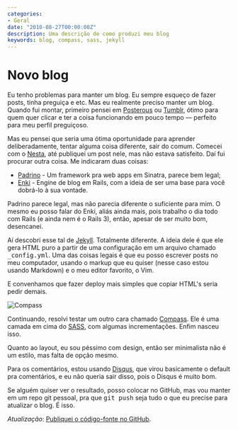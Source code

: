 ```yaml
---
categories:
- Geral
date: "2010-08-27T00:00:00Z"
description: Uma descrição de como produzi meu blog
keywords: blog, compass, sass, jekyll
---
```


# Novo blog

Eu tenho problemas para manter um blog. Eu sempre esqueço de fazer posts, tinha
preguiça e etc. Mas eu realmente preciso manter um blog. Quando fui montar,
primeiro pensei em [Posterous](http://posterous.com/) ou
[Tumblr](http://www.tumblr.com), ótimo para quem quer clicar e ter a coisa
funcionando em pouco tempo &mdash; perfeito para meu perfil preguiçoso.

Mas eu pensei que seria uma ótima oportunidade para aprender deliberadamente,
tentar alguma coisa diferente, sair do comum. Comecei com o
[Nesta](http://effectif.com/nesta/), até publiquei um post nele, mas não estava
satisfeito. Daí fui procurar outra coisa. Me indicaram duas coisas:

* [Padrino](http://www.padrinorb.com/) - Um framework pra web apps em Sinatra,
  parece bem legal;
* [Enki](http://www.enkiblog.com/) - Engine de blog em Rails, com a ideia de ser
  uma base para você dobrá-lo à sua vontade.

Padrino parece legal, mas não parecia diferente o suficiente para mim. O mesmo
eu posso falar do Enki, aliás ainda mais, pois trabalho o dia todo com Rails (e
ainda nem é o Rails 3), então, apesar de ser muito bom, desencanei.

Aí descobri esse tal de [Jekyll](http://github.com/mojombo/jekyll).
Totalmente diferente. A ideia dele é que ele gera HTML puro a partir
de uma configuração em um arquivo chamado <kbd>\_config.yml</kbd>. Uma das
coisas legais é que eu posso escrever posts no meu computador, usando o markup
que eu quiser (nesse caso estou usando Markdown) e o meu editor favorito, o Vim.

E convenhamos que fazer deploy mais simples que copiar HTML's seria pedir demais.

![Compass](/images/posts/novo-blog/compass.png)

Continuando, resolvi testar um outro cara chamado
[Compass](http://compass-style.org/). Ele é uma camada em cima do
[SASS](http://sass-lang.com/), com algumas incrementações. Enfim nasceu isso.

Quanto ao layout, eu sou péssimo com design, então ser minimalista não é um
estilo, mas falta de opção mesmo.

Para os comentários, estou usando [Disqus](http://www.disqus.com), que virou
basicamente o default pra comentários, e eu não queria sair disso, pois o Disqus
é muito bom.

Se alguém quiser ver o resultado, posso colocar no GitHub, mas vou manter em um
repo git pessoal, pra que <kbd>git push</kbd> seja tudo o que eu precise para
atualizar o blog. É isso.

_Atualização_: [Publiquei o código-fonte no GitHub](http://github.com/vinibaggio/vinibaggio.github.com).
